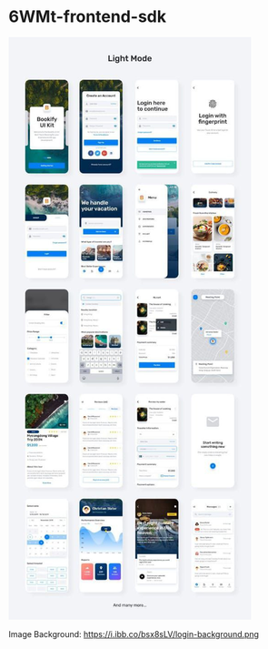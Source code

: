 # 6WMt-frontend-sdk

![Image](./photo_2022-08-22_11-14-59.jpg)

Image Background: https://i.ibb.co/bsx8sLV/login-background.png
